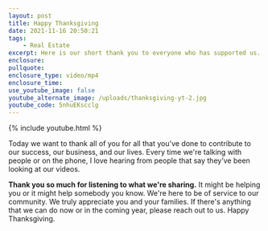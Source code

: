 ```yaml
---
layout: post
title: Happy Thanksgiving
date: 2021-11-16 20:50:21
tags:
    - Real Estate
excerpt: Here is our short thank you to everyone who has supported us.
enclosure:
pullquote:
enclosure_type: video/mp4
enclosure_time:
use_youtube_image: false
youtube_alternate_image: /uploads/thanksgiving-yt-2.jpg
youtube_code: 5nhuEKscclg
---
```

{% include youtube.html %}

Today we want to thank all of you for all that you've done to contribute to our success, our business, and our lives. Every time we're talking with people or on the phone, I love hearing from people that say they’ve been looking at our videos.**&nbsp;**

**Thank you so much for listening to what we're sharing.** It might be helping you or it might help somebody you know. We're here to be of service to our community. We truly appreciate you and your families. If there's anything that we can do now or in the coming year, please reach out to us. Happy Thanksgiving.
